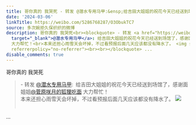 ```yaml
---
title: 哥你真的 我哭死 - 转发 @潜水专用马甲:&ensp;给吉田大姐姐的祝花今天已经送到场馆了，感谢面姐姐@菅原咲月的狐狸吃面 大力帮忙！本来还担心雨雪天会坏掉，不过...
date: '2024-03-06'
linkTitle: https://weibo.com/5286768287/O3ObukTC7
source: 多次婉拒久保织织的微博
description: 哥你真的 我哭死<br><blockquote> - 转发 <a href="https://weibo.com/1404548322"
  target="_blank">@潜水专用马甲</a>: 给吉田大姐姐的祝花今天已经送到场馆了，感谢面姐姐<a href="https://weibo.com/n/%E8%8F%85%E5%8E%9F%E5%92%B2%E6%9C%88%E7%9A%84%E7%8B%90%E7%8B%B8%E5%90%83%E9%9D%A2">@菅原咲月的狐狸吃面</a>
  大力帮忙！<br>本来还担心雨雪天会坏掉，不过看预报后面几天应该都没有降水了。 <img style="" src="https://tvax3.sinaimg.cn/large/53b7b4e2gy1hnhjq34afdj20rs111te5.jpg"
  referrerpolicy="no-referrer"><br><br></blockquote> ...
disable_comments: true
---
```

哥你真的 我哭死<br><blockquote> - 转发 <a href="https://weibo.com/1404548322" target="_blank">@潜水专用马甲</a>: 给吉田大姐姐的祝花今天已经送到场馆了，感谢面姐姐<a href="https://weibo.com/n/%E8%8F%85%E5%8E%9F%E5%92%B2%E6%9C%88%E7%9A%84%E7%8B%90%E7%8B%B8%E5%90%83%E9%9D%A2">@菅原咲月的狐狸吃面</a> 大力帮忙！<br>本来还担心雨雪天会坏掉，不过看预报后面几天应该都没有降水了。 <img style="" src="https://tvax3.sinaimg.cn/large/53b7b4e2gy1hnhjq34afdj20rs111te5.jpg" referrerpolicy="no-referrer"><br><br></blockquote> ...